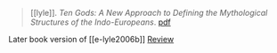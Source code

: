 > [[lyle]]. *Ten Gods: A New Approach to Defining the Mythological Structures of the Indo-Europeans*. [pdf](a/e-lyle2012.pdf)

Later book version of [[e-lyle2006b]]
[Review](https://www.academia.edu/5468202/Mythology-as-a-Key-to-Historical-Ways-of-Thinking-Review-of-Emily-Lyle-Ten-Gods-A-New-Approach-to-Defining-the-Mythological-Structures-of-the-Indo-Europeans-Newcastle-upon-Tyne-2012)